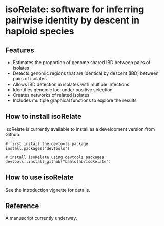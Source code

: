 # isoRelate: software for inferring pairwise identity by descent in haploid species


## Features

* Estimates the proportion of genome shared IBD between pairs of isolates
* Detects genomic regions that are identical by descent (IBD) between pairs of isolates
* Allows IBD detection in isolates with multiple infections
* Identifies genomic loci under positive selection
* Creates networks of related isolates
* Includes multiple graphical functions to explore the results


## How to install isoRelate

isoRelate is currently available to install as a development version from Github:

```{r}
# first install the devtools package
install.packages("devtools")

# install isoRelate using devtools packages
devtools::install_github("bahlolab/isoRelate")
```


## How to use isoRelate

See the introduction vignette for details.


## Reference

A manuscript currently underway.
